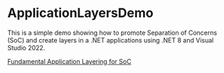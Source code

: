 # ApplicationLayersDemo

This is a simple demo showing how to promote Separation of Concerns (SoC) and create layers in a .NET applications using .NET 8 and Visual Studio 2022.

[Fundamental Application Layering for SoC](https://brightideatechnology.blogspot.com/2024/10/fundamental-application-layering-for-soc.html)
